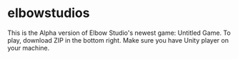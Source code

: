 # elbowstudios
This is the Alpha version of Elbow Studio's newest game: Untitled Game.
To play, download ZIP in the bottom right.
Make sure you have Unity player on your machine.
